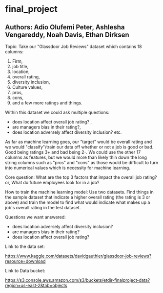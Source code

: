 # final_project
## Authors: Adio Olufemi Peter, Ashlesha Vengareddy, Noah Davis, Ethan Dirksen

Topic:
Take our "Glassdoor Job Reviews" dataset which contains 18 columns: 
1. Firm, 
2. job title, 
3. location, 
4. overall rating, 
5. diversity inclusion, 
6. Culture values, 
7. pros, 
8. cons, 
9. and a few more ratings and things.

Within this dataset we could ask multiple questions: 
- does location affect overall job rating? , 
- are managers bias in their rating?, 
- does location adversely affect diversity inclusion? etc. 

As far as machine learning goes, our "target" would be overall rating and we would "classify"/train our data off whether or not a job is good or bad. Good being ratings 3+ and bad being 2-. We could use the other 17 columns as features, but we would more than likely thin down the long string columns such as "pros" and "cons" as those would be difficult to turn into numerical values which is necessity for machine learning.

Core question:
What are the top 3 factors that impact the overall job rating? or, 
What do future employees look for in a job?

How to train the machine learning model:
Use two datasets. Find things in the sample dataset that indicate a higher overall rating (the rating is 3 or above) and train the model to find what would indicate what makes up a job's overall rating in the test dataset. 

Questions we want answered:
- does location adversely affect diversity inclusion?
- are managers bias in their rating?
- does location affect overall job rating?

Link to the data set:

https://www.kaggle.com/datasets/davidgauthier/glassdoor-job-reviews?resource=download

Link to Data bucket:

https://s3.console.aws.amazon.com/s3/buckets/etdir-finalproject-data?region=us-east-2&tab=objects
